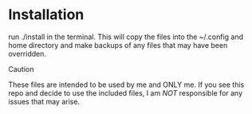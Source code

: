 # Installation
run ./install in the terminal. This will copy the files into the ~/.config and home directory and make backups of any files that may have been overridden.

> [!CAUTION]
> These files are intended to be used by me and ONLY me. If you see this repo and decide to use the included files, I am *NOT* responsible for any issues that may arise.
